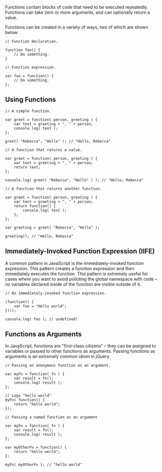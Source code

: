 <script>{
	"title": "Functions",
	"level": "beginner",
	"source": "http://jqfundamentals.com/legacy",
	"attribution": [ "jQuery Fundamentals" ]
}</script>

Functions contain blocks of code that need to be executed repeatedly. Functions can take zero or more arguments, and can optionally return a value.

Functions can be created in a variety of ways, two of which are shown below:

```
// Function declaration.

function foo() {
	// Do something.
}
```

```
// Function expression.

var foo = function() {
	// Do something.
};
```

## Using Functions

```
// A simple function.

var greet = function( person, greeting ) {
	var text = greeting + ", " + person;
	console.log( text );
};

greet( "Rebecca", "Hello" ); // "Hello, Rebecca"
```

```
// A function that returns a value.

var greet = function( person, greeting ) {
	var text = greeting + ", " + person;
	return text;
};

console.log( greet( "Rebecca", "Hello" ) ); // "Hello, Rebecca"
```

```
// A function that returns another function.

var greet = function( person, greeting ) {
	var text = greeting + ", " + person;
	return function() {
		console.log( text );
	};
};

var greeting = greet( "Rebecca", "Hello" );

greeting(); // "Hello, Rebecca"
```

## Immediately-Invoked Function Expression (IIFE)

A common pattern in JavaScript is the immediately-invoked function expression. This pattern creates a function expression and then immediately executes the function. This pattern is extremely useful for cases where you want to avoid polluting the global namespace with code – no variables declared inside of the function are visible outside of it.

```
// An immediately-invoked function expression.

(function() {
	var foo = "Hello world";
})();

console.log( foo ); // undefined!
```

## Functions as Arguments

In JavaScript, functions are "first-class citizens" – they can be assigned to variables or passed to other functions as arguments. Passing functions as arguments is an extremely common idiom in jQuery.

```
// Passing an anonymous function as an argument.

var myFn = function( fn ) {
	var result = fn();
	console.log( result );
};

// Logs "hello world"
myFn( function() {
	return "hello world";
});
```

```
// Passing a named function as an argument

var myFn = function( fn ) {
	var result = fn();
	console.log( result );
};

var myOtherFn = function() {
	return "hello world";
};

myFn( myOtherFn ); // "hello world"
```
